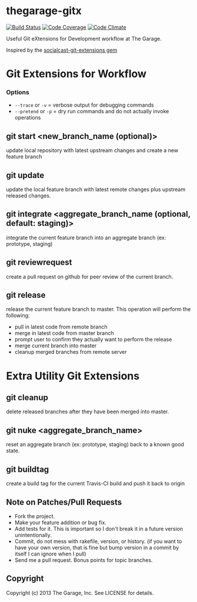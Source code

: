 # thegarage-gitx

[![Build Status](https://travis-ci.org/thegarage/thegarage-gitx.png?branch=master)](https://travis-ci.org/thegarage/thegarage-gitx)
[![Code Coverage](https://coveralls.io/repos/thegarage/thegarage-gitx/badge.png)](https://coveralls.io/r/thegarage/thegarage-gitx)
[![Code Climate](https://codeclimate.com/github/thegarage/thegarage-gitx.png)](https://codeclimate.com/github/thegarage/thegarage-gitx)

Useful Git eXtensions for Development workflow at The Garage.

Inspired by the [socialcast-git-extensions gem](https://github.com/socialcast/socialcast-git-extensions)

# Git Extensions for Workflow

### Options
* `--trace` or `-v` = verbose output for debugging commands
* `--pretend` or `-p` = dry run commands and do not actually invoke operations

## git start <new_branch_name (optional)>

update local repository with latest upstream changes and create a new feature branch

## git update

update the local feature branch with latest remote changes plus upstream released changes.

## git integrate <aggregate_branch_name (optional, default: staging)>

integrate the current feature branch into an aggregate branch (ex: prototype, staging)

## git reviewrequest

create a pull request on github for peer review of the current branch.

## git release

release the current feature branch to master.  This operation will perform the following:

* pull in latest code from remote branch
* merge in latest code from master branch
* prompt user to confirm they actually want to perform the release
* merge current branch into master
* cleanup merged branches from remote server

# Extra Utility Git Extensions

## git cleanup

delete released branches after they have been merged into master.

## git nuke <aggregate_branch_name>

reset an aggregate branch (ex: prototype, staging) back to a known good state.

## git buildtag

create a build tag for the current Travis-CI build and push it back to origin


## Note on Patches/Pull Requests

* Fork the project.
* Make your feature addition or bug fix.
* Add tests for it. This is important so I don't break it in a
  future version unintentionally.
* Commit, do not mess with rakefile, version, or history.
  (if you want to have your own version, that is fine but bump version in a commit by itself I can ignore when I pull)
* Send me a pull request. Bonus points for topic branches.

## Copyright

Copyright (c) 2013 The Garage, Inc. See LICENSE for details.
